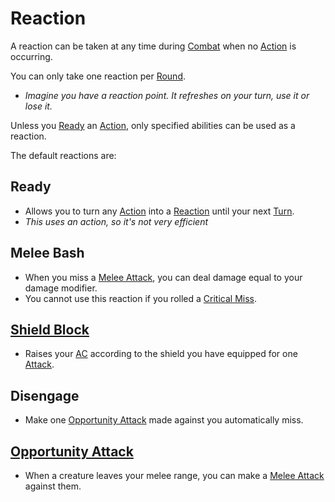 # Reaction

A reaction can be taken at any time during [Combat](Combat.md) when no [Action](Action.md) is occurring.

You can only take one reaction per [Round](Round.md).
- *Imagine you have a reaction point. It refreshes on your turn, use it or lose it.*

Unless you [Ready](Reaction.md#Ready) an [Action](Action.md), only specified abilities can be used as a reaction.

The default reactions are:
## Ready
- Allows you to turn any [Action](Action.md) into a [Reaction](Reaction.md) until your next [Turn](Turn.md).
- *This uses an action, so it's not very efficient*
## Melee Bash
- When you miss a [Melee Attack](Melee%20Attack.md), you can deal damage equal to your damage modifier.
- You cannot use this reaction if you rolled a [Critical Miss](Dice%20Rolls/Critical%20Miss.md).
## [Shield Block](../Items/Individual%20Item%20Cards/Armors/Armor%20Properties/Shield%20X%20Property.md#Shield%20Block%20X)
- Raises your [AC](../Player%20Characters/Derived%20Statistics/Armor%20Class.md) according to the shield you have equipped for one [Attack](Attack.md).
## Disengage
- Make one [Opportunity Attack](Movement.md#Opportunity%20Attacks) made against you automatically miss.
## [Opportunity Attack](Movement.md#Opportunity%20Attacks)
- When a creature leaves your melee range, you can make a [Melee Attack](Melee%20Attack.md) against them.

